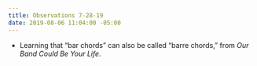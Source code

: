 ```yaml
---
title: Observations 7-28-19
date: 2019-08-06 11:04:00 -05:00
---
```


- Learning that “bar chords” can also be called “barre chords,” from *Our Band Could Be Your Life*.
